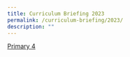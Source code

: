 ```yaml
---
title: Curriculum Briefing 2023
permalink: /curriculum-briefing/2023/
description: ""
---
```


[Primary 4](/curriculum-briefing/p4/)